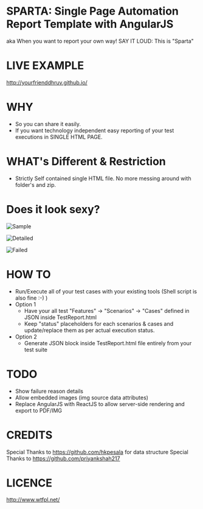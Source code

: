 SPARTA: Single Page Automation Report Template with AngularJS
======

aka When you want to report your own way!
SAY IT LOUD: This is "Sparta"

LIVE EXAMPLE
=============
http://yourfrienddhruv.github.io/

WHY
=====
-   So you can share it easily.
-   If you want technology independent easy reporting of your test executions in SINGLE HTML PAGE.

WHAT's Different & Restriction
==============================
-   Strictly Self contained single HTML file. No more messing around with folder's and zip.


Does it look sexy?
=============
![Sample](https://raw.githubusercontent.com/yourfrienddhruv/SPARTA/master/screenShots/SPARTA_Sample_Report.png)

![Detailed](https://raw.githubusercontent.com/yourfrienddhruv/SPARTA/master/screenShots/SPARTA_Detailed_ExecutionStatus.png)

![Failed](https://raw.githubusercontent.com/yourfrienddhruv/SPARTA/master/screenShots/SPARTA_FaileScenarios.png)

HOW TO
======
-   Run/Execute all of your test cases with your existing tools (Shell script is also fine :-) )
-   Option 1
    -   Have your all test "Features" -> "Scenarios" -> "Cases" defined in JSON inside TestReport.html
    -   Keep "status" placeholders for each scenarios & cases and update/replace them as per actual execution status.
-   Option 2
    -   Generate JSON block inside TestReport.html file entirely from your test suite

TODO
====
-   Show failure reason details
-   Allow embedded images (img source data attributes)
-   Replace AngularJS with ReactJS to allow server-side rendering and export to PDF/IMG

CREDITS
=======
Special Thanks to https://github.com/hkpesala for data structure
Special Thanks to https://github.com/priyankshah217

LICENCE
=======
http://www.wtfpl.net/
